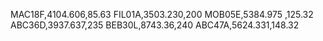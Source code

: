 MAC18F,4104.606,85.63
FIL01A,3503.230,200
MOB05E,5384.975 ,125.32
ABC36D,3937.637,235
BEB30L,8743.36,240
ABC47A,5624.331,148.32
